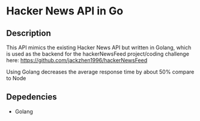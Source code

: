 # Hacker News API in Go

## Description
This API mimics the existing Hacker News API but written in Golang, which is used as the backend for the hackerNewsFeed project/coding challenge here:
https://github.com/jackzhen1996/hackerNewsFeed

Using Golang decreases the average response time by about 50% compare to Node

## Depedencies
- Golang
